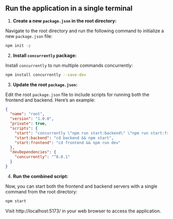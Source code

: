 ## Run the application in a single terminal

1. **Create a new `package.json` in the root directory:**

Navigate to the root directory and run the following command to initialize a new `package.json` file:

```sh
npm init -y
```

2. **Install `concurrently` package:**

Install `concurrently` to run multiple commands concurrently:

```sh
npm install concurrently --save-dev
```

3. **Update the root `package.json`:**

Edit the root `package.json` file to include scripts for running both the frontend and backend. Here’s an example:

```json
{
  "name": "root",
  "version": "1.0.0",
  "private": true,
  "scripts": {
    "start": "concurrently \"npm run start:backend\" \"npm run start:frontend\"",
    "start:backend": "cd backend && npm start",
    "start:frontend": "cd frontend && npm run dev"
  },
  "devDependencies": {
    "concurrently": "^8.0.1"
  }
}
```

4. **Run the combined script:**

Now, you can start both the frontend and backend servers with a single command from the root directory:

```sh
npm start
```

Visit http://localhost:5173/ in your web browser to access the application.
